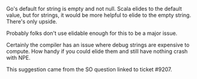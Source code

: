 Go's default for string is empty and not null. Scala elides to the default value, but for strings, it would be more helpful to elide to the empty string. There's only upside.

Probably folks don't use elidable enough for this to be a major issue.

Certainly the compiler has an issue where debug strings are expensive to compute. How handy if you could elide them and still have nothing crash with NPE.

This suggestion came from the SO question linked to ticket #9207.
